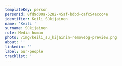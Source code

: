 ```yaml
---
templateKey: person
personId: 8fd9d00a-5282-45af-bdbd-cafc54accc4e
identifier: Keili Sükijainen
name: 'Keili '
surname: Sükijainen
role: Media human
photo: /img/keili_su_kijainin-removebg-preview.png
about: ''
linkedin: ''
label: our-people
tracklist: ''
---
```


